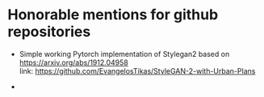 # Honorable mentions for github repositories

-  Simple working Pytorch implementation of Stylegan2 based on https://arxiv.org/abs/1912.04958 </br> link: https://github.com/EvangelosTikas/StyleGAN-2-with-Urban-Plans

- 
